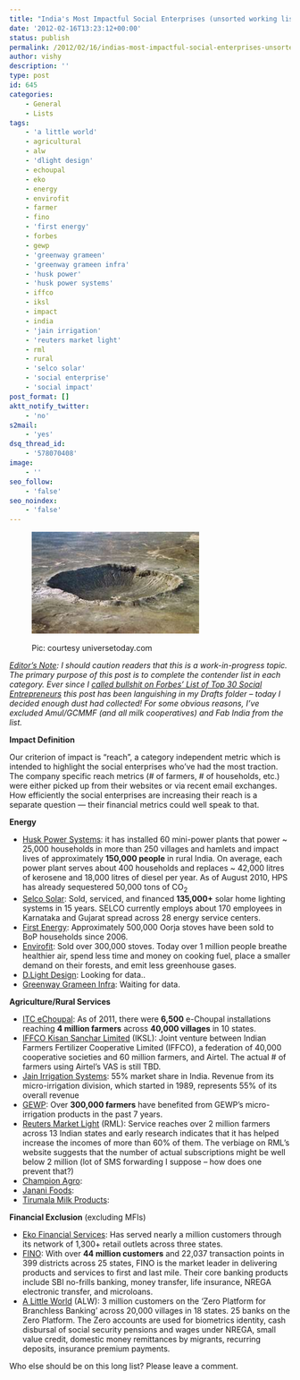 ```yaml
---
title: "India's Most Impactful Social Enterprises (unsorted working list)"
date: '2012-02-16T13:23:12+00:00'
status: publish
permalink: /2012/02/16/indias-most-impactful-social-enterprises-unsorted-working-list
author: vishy
description: ''
type: post
id: 645
categories:
    - General
    - Lists
tags:
    - 'a little world'
    - agricultural
    - alw
    - 'dlight design'
    - echoupal
    - eko
    - energy
    - envirofit
    - farmer
    - fino
    - 'first energy'
    - forbes
    - gewp
    - 'greenway grameen'
    - 'greenway grameen infra'
    - 'husk power'
    - 'husk power systems'
    - iffco
    - iksl
    - impact
    - india
    - 'jain irrigation'
    - 'reuters market light'
    - rml
    - rural
    - 'selco solar'
    - 'social enterprise'
    - 'social impact'
post_format: []
aktt_notify_twitter:
    - 'no'
s2mail:
    - 'yes'
dsq_thread_id:
    - '578070408'
image:
    - ''
seo_follow:
    - 'false'
seo_noindex:
    - 'false'
---
```

<figure aria-describedby="caption-attachment-649" class="wp-caption alignleft" id="attachment_649" style="width: 300px">

[![](../../../../uploads/2012/02/impact_thumb_universetoday_com.jpg "impact_thumb_universetoday_com")](../../../../uploads/2012/02/impact_thumb_universetoday_com.jpg)<figcaption class="wp-caption-text" id="caption-attachment-649">Pic: courtesy universetoday.com</figcaption></figure>

*<span style="text-decoration: underline;">Editor’s Note</span>: I should caution readers that this is a work-in-progress topic. The primary purpose of this post is to complete the contender list in each category. Ever since I [called bullshit on Forbes’ List of Top 30 Social Entrepreneurs](http://www.techsangam.com/2011/12/05/calling-bullshit-on-forbes-list-of-top-30-social-entrepreneurs/) this post has been languishing in my Drafts folder – today I decided enough dust had collected! For some obvious reasons, I’ve excluded Amul/GCMMF (and all milk cooperatives) and Fab India from the list.*

**Impact Definition**

Our criterion of impact is “reach”, a category independent metric which is intended to highlight the social enterprises who’ve had the most traction. The company specific reach metrics (# of farmers, # of households, etc.) were either picked up from their websites or via recent email exchanges. How efficiently the social enterprises are increasing their reach is a separate question — their financial metrics could well speak to that.

**Energy**

- [Husk Power Systems](http://www.huskpowersystems.com/): it has installed 60 mini-power plants that power ~ 25,000 households in more than 250 villages and hamlets and impact lives of approximately **150,000 people** in rural India. On average, each power plant serves about 400 households and replaces ~ 42,000 litres of kerosene and 18,000 litres of diesel per year. As of August 2010, HPS has already sequestered 50,000 tons of CO<sub>2</sub>
- [Selco Solar](http://selco-india.com/): Sold, serviced, and financed **135,000+** solar home lighting systems in 15 years. SELCO currently employs about 170 employees in Karnataka and Gujarat spread across 28 energy service centers.
- [First Energy](http://www.firstenergy.in/): Approximately 500,000 Oorja stoves have been sold to BoP households since 2006.
- [Envirofit](http://www.envirofit.org/): Sold over 300,000 stoves. Today over 1 million people breathe healthier air, spend less time and money on cooking fuel, place a smaller demand on their forests, and emit less greenhouse gases.
- [D.Light Design](http://www.dlightdesign.com/): Looking for data..
- [Greenway Grameen Infra](http://www.grameeninfra.blogspot.in/): Waiting for data.

**Agriculture/Rural Services**

- [ITC eChoupal](http://www.techsangam.com/2011/09/20/itc-e-choupal-model-to-increase-farmer-revenue-and-its-own-bottomline/): As of 2011, there were **6,500** e-Choupal installations reaching **4 million farmers** across **40,000 villages** in 10 states.
- [IFFCO Kisan Sanchar Limited](http://www.iksl.in/) (IKSL): Joint venture between Indian Farmers Fertilizer Cooperative Limited (IFFCO), a federation of 40,000 cooperative societies and 60 million farmers, and Airtel. The actual # of farmers using Airtel’s VAS is still TBD.
- [Jain Irrigation Systems](http://www.jains.com/Agricultural%20services/micro%20irrigation%20systems.htm): 55% market share in India. Revenue from its micro-irrigation division, which started in 1989, represents 55% of its overall revenue
- [GEWP](http://www.techsangam.com/2011/06/29/global-easy-water-products-journey-to-profitability-and-beyond/): Over **300,000 farmers** have benefited from GEWP’s micro-irrigation products in the past 7 years.
- [Reuters Market Light](http://reutersmarketlight.com/) (RML): Service reaches over 2 million farmers across 13 Indian states and early research indicates that it has helped increase the incomes of more than 60% of them. The verbiage on RML’s website suggests that the number of actual subscriptions might be well below 2 million (lot of SMS forwarding I suppose – how does one prevent that?)
- [Champion Agro](http://championagro.com/):
- [Janani Foods](http://jananifoods.com/):
- [Tirumala Milk Products](http://tirumalamilkproducts.com/):

**Financial Exclusion** (excluding MFIs)

- [Eko Financial Services](http://www.techsangam.com/2011/07/10/eko-india-financial-services-raises-5-5-million-round-from-creation-investments/): Has served nearly a million customers through its network of 1,300+ retail outlets across three states.
- [FINO](http://www.techsangam.com/2011/09/22/fino-branchless-banking-and-financial-inclusion-products-delivered-via-agent-network/): With over **44 million customers** and 22,037 transaction points in 399 districts across 25 states, FINO is the market leader in delivering products and services to first and last mile. Their core banking products include SBI no-frills banking, money transfer, life insurance, NREGA electronic transfer, and microloans.
- [A Little World](http://www.alittleworld.com/) (ALW): 3 million customers on the ‘Zero Platform for Branchless Banking’ across 20,000 villages in 18 states. 25 banks on the Zero Platform. The Zero accounts are used for biometrics identity, cash disbursal of social security pensions and wages under NREGA, small value credit, domestic money remittances by migrants, recurring deposits, insurance premium payments.

Who else should be on this long list? Please leave a comment.